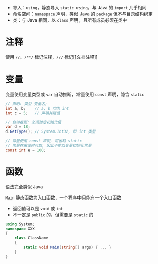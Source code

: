 - 导入：`using`，静态导入 `static using`，与 Java 的 `import` 几乎相同
- 命名空间：`namespace` 声明，类似 Java 的 `package` 但不与目录结构绑定
- 类：与 Java 相同，以 `class` 声明，且所有成员必须在类中

# 注释

使用 `//`、`/**/` 标记注释，`///` 标记[[文档注释]]

# 变量

变量使用变量类型或 `var` 自动推断，常量使用 `const` 声明，隐含 `static`

```csharp
// 声明: 类型 变量名;   
int a, b;    // a, b 均为 int
int c = 5;   // 声明并赋值

// 自动推断: 必须给定初始化值
var d = 18;
d.GetType(); // System.Int32, 即 int 类型

// 常量使用 const 声明, 可省略 static
// 常量在编译时可取, 因此不能以变量初始化常量
const int e = 100;
```

# 函数

语法完全类似 Java

`Main` 静态函数为入口函数，一个程序中只能有一个入口函数
- 返回值可以是 `void` 或 `int`
- 不一定是 `public` 的，但需要是 `static` 的

```csharp
using System;
namespace XXX
{
    class ClassName
    {
        static void Main(string[] args) { ... }
    }
}
```
